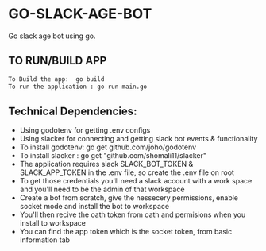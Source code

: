 # GO-SLACK-AGE-BOT

Go slack age bot using go.

## TO RUN/BUILD APP

 ```sh
 To Build the app:  go build
 To run the application : go run main.go
 ```
## Technical Dependencies:

* Using godotenv for getting .env configs<br/>
* Using slacker for connecting and getting slack bot events & functionality <br/>
* To install godotenv:  go get github.com/joho/godotenv<br/>
* To install slacker : go get "github.com/shomali11/slacker"<br/>
* The application requires slack SLACK_BOT_TOKEN & SLACK_APP_TOKEN in the .env file, so create the .env file on root
* To get those credentials you'll need a slack account with a work space and you'll need to be the admin of that workspace
* Create a bot from scratch, give the nessecery permissions, enable socket mode and install the bot to workspace
* You'll then recive the oath token from oath and permisions when you install to workspace
* You can find the app token which is the socket token, from basic information tab

